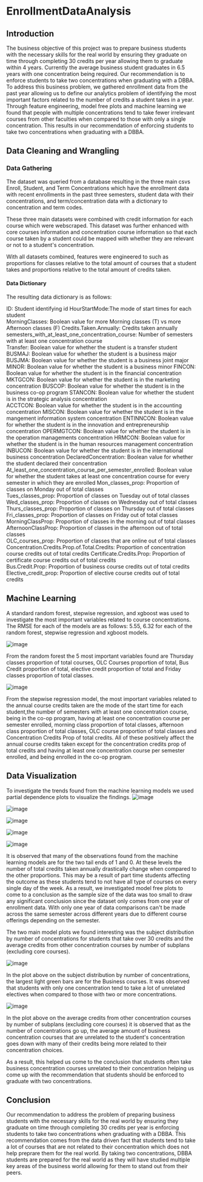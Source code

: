 # EnrollmentDataAnalysis

## Introduction
The business objective of this project was to prepare business students with the necessary skills for the real world by ensuring they graduate on time through completing 30 credits per year allowing them to graduate within 4 years. Currently the average business student graduates in 6.5 years with one concentration being required. Our recommendation is to enforce students to take two concentrations when graduating with a DBBA. To address this business problem, we gathered enrollment data from the past year allowing us to define our analytics problem of identifying the most important factors related to the number of credits a student takes in a year. Through feature engineering, model free plots and machine learning we found that people with multiple concentrations tend to take fewer irrelevant courses from other faculties when compared to those with only a single concentration. This results in our recommendation of enforcing students to take two concentrations when graduating with a DBBA.

## Data Cleaning and Wrangling

### Data Gathering

The dataset was queried from a database resulting in the three main csvs Enroll, Student, and Term Concentrations which have the enrollment data with recent enrollments in the past three semesters, student data with their concentrations, and term/concentration data with a dictionary to concentration and term codes. 

These three main datasets were combined with credit information for each course which were webscraped.
This dataset was further enhanced with core courses information and concentration course information so that each course taken by a student could be mapped with whether they are relevant or not to a student's concentration.

With all datasets combined, features were engineered to such as proportions for classes relative to the total amount of courses that a student takes and proportions relative to the total amount of credits taken.

#### Data Dictionary
The resulting data dictionary is as follows:

ID: Student identifying id
HourStartMode:The mode of start times for each student  
MorningClasses: Boolean value for more Morning classes (T) vs more Afternoon classes (F)
Credits.Taken.Annually: Credits taken annually
semesters_with_at_least_one_concentration_course: Number of semesters with at least one concentration course  
Transfer: Boolean value for whether the student is a transfer student
BUSMAJ: Boolean value for whether the student is a business major
BUSJMA: Boolean value for whether the student is a business joint major
MINOR: Boolean value for whether the student is a business minor
FINCON: Boolean value for whether the student is in the financial concentration
MKTGCON: Boolean value for whether the student is in the marketing concentration
BUSCOP: Boolean value for whether the student is in the business co-op program
STANCON: Boolean value for whether the student is in the strategic analysis concentration  
ACCTCON: Boolean value for whether the student is in the accounting concentration
MISCON: Boolean value for whether the student is in the mangement information system concentration
ENTINNCON: Boolean value for whether the student is in the innovation and entrepreneurship concentration
OPERMGTCON: Boolean value for whether the student is in the operation managements concentration
HRMCON: Boolean value for whether the student is in the human resources management concentration
INBUCON: Boolean value for whether the student is in the international business concentration
DeclaredConcentration: Boolean value for whether the student declared their concentration  
At_least_one_concentration_course_per_semester_enrolled: Boolean value for whether the student takes at least one concentration course for every semester in which they are enrolled 
Mon_classes_prop: Proportion of classes on Monday out of total classes  
Tues_classes_prop: Proportion of classes on Tuesday out of total classes    
Wed_classes_prop: Proportion of classes on Wednesday out of total classes    
Thurs_classes_prop: Proportion of classes on Thursday out of total classes    
Fri_classes_prop: Proportion of classes on Friday out of total classes    
MorningClassProp: Proportion of classes in the morning out of total classes    
AfternoonClassProp: Proportion of classes in the afternoon out of total classes    
OLC_courses_prop: Proportion of classes that are online out of total classes    
Concentration.Credits.Prop.of.Total.Credits: Proportion of concentration course credits out of total credits 
Certificate.Credits.Prop: Proportion of certificate course credits out of total credits  
Bus.Credit.Prop: Proportion of business course credits out of total credits    
Elective_credit_prop: Proportion of elective course credits out of total credits    

## Machine Learning

A standard random forest, stepwise regression, and xgboost was used to investigate the most important variables related to course concentrations. The RMSE for each of the models are as follows: 5.55, 6.32 for each of the random forest, stepwise regression and xgboost models.

![image](https://github.com/user-attachments/assets/7cfa9583-0c36-480f-91a0-08ab5bb9ca5f)


From the random forest the 5 most important variables found are Thursday classes proportion of total courses, OLC Courses proportion of total, Bus Credit proportion of total, elective credit proportion of total and Friday classes proportion of total classes.

![image](https://github.com/user-attachments/assets/271da707-f29a-43b2-b464-4dd48fd2b803)


From the stepwise regression model, the most important variables related to the annual course credits taken are the mode of the start time for each student,the number of semesters with at least one concentration course, being in the co-op program, having at least one concentration course per semester enrolled, morning class proportion of total classes, afternoon class proportion of total classes, OLC course proportion of total classes and Concentration Credits Prop of total credits. All of these positively affect the annual course credits taken except for the concentration credits prop of total credits and having at least one concentration course per semester enrolled, and being enrolled in the co-op program.

## Data Visualization

To investigate the trends found from the machine learning models we used partial dependence plots to visualize the findings. 
![image](https://github.com/user-attachments/assets/3875ee3d-c7ca-48b9-8b76-d2d36f4d7324)

![image](https://github.com/user-attachments/assets/de692e61-c760-42c4-aac3-995d0c68832e)

![image](https://github.com/user-attachments/assets/ff227573-c935-433c-b651-ae279b251e5a)

![image](https://github.com/user-attachments/assets/eb45f34c-786f-472c-9130-2bf76696c5cf)

![image](https://github.com/user-attachments/assets/59525aa5-807f-42c3-8261-ed8fa6034d5b)




It is observed that many of the observations found from the machine learning models are for the two tail ends of 1 and 0. At these levels the number of total credits taken annually drastically change when compared to the other proportions. This may be a result of part time students affecting the outcome as these students tend to not have all type of courses on every single day of the week. As a result, we investigated model free plots to come to a conclusion as the sample size of the data was too small to draw any significant conclusion since the dataset only comes from one year of enrollment data. With only one year of data comparisons can't be made across the same semester across different years due to different course offerings depending on the semester. 


The two main model plots we found interesting was the subject distribution by number of concentrations for students that take over 30 credits and the average credits from other concentration courses by number of subplans (excluding core courses).

![image](https://github.com/user-attachments/assets/a1d2e0dd-919b-40ba-abd3-b96e1e3eb23d)


In the plot above on the subject distribution by number of concentrations, the largest light green bars are for the Business courses. It was observed that students with only one concentration tend to take a lot of unrelated electives when compared to those with two or more concentrations.

![image](https://github.com/user-attachments/assets/f6730749-7b70-48dc-ae1b-2e633baff3dd)


In the plot above on the average credits from other concentration courses by number of subplans (excluding core courses) it is observed that as the number of concentrations go up, the average amount of business concentration courses that are unrelated to the student's concentration goes down with many of their credits being more related to their concentration choices.

As a result, this helped us come to the conclusion that students often take business concentration courses unrelated to their concentration helping us come up with the recommendation that students should be enforced to graduate with two concentrations.

## Conclusion

Our recommendation to address the problem of preparing business students with the necessary skills for the real world by ensuring they graduate on time through completing 30 credits per year 
is enforcing students to take two concentrations when graduating with a DBBA. This recommendation comes from the data driven fact that students tend to take a lot of courses that are not related to their concentration which does not help preprare them for the real world. By taking two concentrations, DBBA students are prepared for the real world as they will have studied multiple key areas of the business world allowing for them to stand out from their peers.

